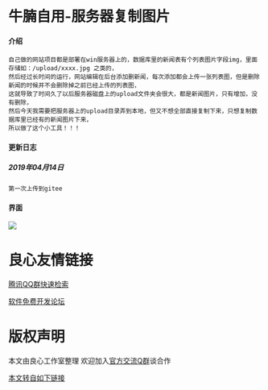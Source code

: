 # 牛腩自用-服务器复制图片

#### 介绍
    自己做的网站项目都是部署在win服务器上的，数据库里的新闻表有个列表图片字段img，里面存储如：/upload/xxxx.jpg 之类的，
    然后经过长时间的运行，网站编辑在后台添加删新闻，每次添加都会上传一张列表图，但是删除新闻的时候并不会删除掉之前已经上传的列表图，
    这就导致了时间久了以后服务器磁盘上的upload文件夹会很大，都是新闻图片，只有增加，没有删除，
    然后今天我需要把服务器上的upload目录弄到本地，但又不想全部直接复制下来，只想复制数据库里已经有的新闻图片下来，
    所以做了这个小工具！！！

#### 更新日志
##### 2019年04月14日
    第一次上传到gitee

#### 界面

![](http://image.niunan.net/servicecopypic.png)

 


 # 良心友情链接

[腾讯QQ群快速检索](http://u.720life.cn/s/8cf73f7c)

[软件免费开发论坛](http://u.720life.cn/s/bbb01dc0)

# 版权声明 

本文由良心工作室整理 欢迎加入[官方交流Q群](https://u.720life.cn/s/f2316816)谈合作

[本文转自如下链接](http://u.720life.cn/g/2e71d0f0a5c601172267ba20d3a43c6e3f0ad8d28dbe2a77531bfe198c68c79306edc8734da1cb2571137a9a2f70ac70587971964f49c8b6b728bd4290e20a88)